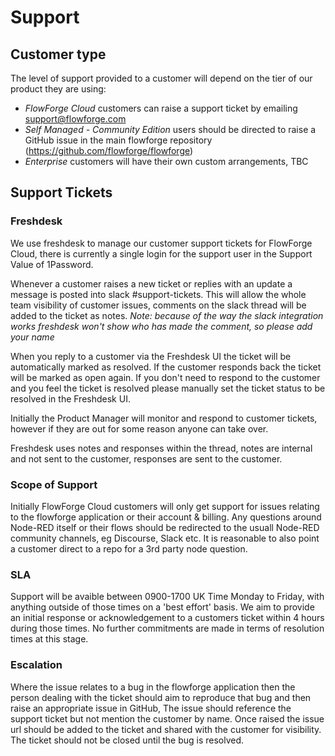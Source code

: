 # Support

## Customer type
The level of support provided to a customer will depend on the tier of our product they are using:

- *FlowForge Cloud* customers can raise a support ticket by emailing support@flowforge.com
- *Self Managed - Community Edition* users should be directed to raise a GitHub issue in the main flowforge repository (https://github.com/flowforge/flowforge) 
- *Enterprise* customers will have their own custom arrangements, TBC



## Support Tickets

### Freshdesk
We use freshdesk to manage our customer support tickets for FlowForge Cloud, there is currently a single login for the support user in the Support Value of 1Password.

Whenever a customer raises a new ticket or replies with an update a message is posted into slack #support-tickets.
This will allow the whole team visibility of customer issues, comments on the slack thread will be added to the ticket as notes. _Note: because of the way the slack integration works freshdesk won't show who has made the comment, so please add your name_

When you reply to a customer via the Freshdesk UI the ticket will be automatically marked as resolved. If the customer responds back the ticket will be marked as open again. If you don't need to respond to the customer and you feel the ticket is resolved please manually set the ticket status to be resolved in the Freshdesk UI.

Initially the Product Manager will monitor and respond to customer tickets, however if they are out for some reason anyone can take over.

Freshdesk uses notes and responses within the thread, notes are internal and not sent to the customer, responses are sent to the customer.


### Scope of Support

Initially FlowForge Cloud customers will only get support for issues relating to the flowforge application or their account & billing. Any questions around Node-RED itself or their flows should be redirected to the usuall Node-RED community channels, eg Discourse, Slack etc. It is reasonable to also point a customer direct to a repo for a 3rd party node question.

### SLA

Support will be avaible between 0900-1700 UK Time Monday to Friday, with anything outside of those times on a 'best effort' basis. We aim to provide an initial response or acknowledgement to a customers ticket within 4 hours during those times. No further commitments are made in terms of resolution times at this stage.

### Escalation

Where the issue relates to a bug in the flowforge application then the person dealing with the ticket should aim to reproduce that bug and then raise an appropriate issue in GitHub, The issue should reference the support ticket but not mention the customer by name. Once raised the issue url should be added to the ticket and shared with the customer for visibility. The ticket should not be closed until the bug is resolved.

